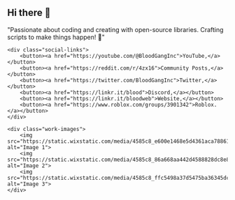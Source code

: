 <!DOCTYPE html>
<html>
<head>
    <!-- Your head content goes here -->
</head>
<body>
    <div class="container">
        <h2>Hi there 👋</h2>
        <p>
           "Passionate about coding and creating with open-source libraries. Crafting scripts to make things happen! 🚀"
        </p>
    </div>
    
    <div class="social-links">
        <button><a href="https://youtube.com/@BloodGangInc">YouTube,</a></button>
        <button><a href="https://reddit.com/r/4zx16">Community Posts,</a></button>
        <button><a href="https://twitter.com/BloodGangInc">Twitter,</a></button>
        <button><a href="https://linkr.it/blood">Discord,</a></button>
        <button><a href="https://linkr.it/bloodweb">Website,</a></button>
        <button><a href="https://www.roblox.com/groups/3901342">Roblox.</a></button>
    </div>
    
    <div class="work-images">
        <img src="https://static.wixstatic.com/media/4585c8_e600e1468e5d4361aca78861e48ff266~mv2.png/v1/fit/w_552,h_498,q_90/4585c8_e600e1468e5d4361aca78861e48ff266~mv2.webp" alt="Image 1">
        <img src="https://static.wixstatic.com/media/4585c8_86a668aa442d4588828dc8e8f9f39e2c~mv2.png/v1/fit/w_533,h_498,q_90/4585c8_86a668aa442d4588828dc8e8f9f39e2c~mv2.webp" alt="Image 2">
        <img src="https://static.wixstatic.com/media/4585c8_ffc5498a37d5475ba36345dc52390439~mv2.png/v1/fit/w_526,h_498,q_90/4585c8_ffc5498a37d5475ba36345dc52390439~mv2.webp" alt="Image 3">
    </div>
</body>
</html>
